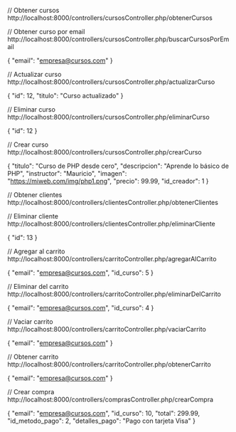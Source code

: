 <!-- ********** CURSOS ********** -->
// Obtener cursos
http://localhost:8000/controllers/cursosController.php/obtenerCursos

// Obtener curso por email
http://localhost:8000/controllers/cursosController.php/buscarCursosPorEmail

{
  "email": "empresa@cursos.com"
}

// Actualizar curso
http://localhost:8000/controllers/cursosController.php/actualizarCurso

{
  "id": 12,
  "titulo": "Curso actualizado"
}

// Eliminar curso
http://localhost:8000/controllers/cursosController.php/eliminarCurso

{
  "id": 12
}

// Crear curso
http://localhost:8000/controllers/cursosController.php/crearCurso

{
  "titulo": "Curso de PHP desde cero",
  "descripcion": "Aprende lo básico de PHP",
  "instructor": "Mauricio",
  "imagen": "https://miweb.com/img/php1.png",
  "precio": 99.99,
  "id_creador": 1
}

<!-- ********** CLIENTES ********** -->
// Obtener clientes
http://localhost:8000/controllers/clientesController.php/obtenerClientes

// Eliminar cliente
http://localhost:8000/controllers/clientesController.php/eliminarCliente

{
  "id": 13
}

<!-- ********** CARRITO ********** -->
// Agregar al carrito
http://localhost:8000/controllers/carritoController.php/agregarAlCarrito

{
  "email": "empresa@cursos.com",
  "id_curso": 5
}

// Eliminar del carrito
http://localhost:8000/controllers/carritoController.php/eliminarDelCarrito

{
  "email": "empresa@cursos.com",
  "id_curso": 4
}

// Vaciar carrito
http://localhost:8000/controllers/carritoController.php/vaciarCarrito

{
  "email": "empresa@cursos.com"
}

// Obtener carrito
http://localhost:8000/controllers/carritoController.php/obtenerCarrito

{
  "email": "empresa@cursos.com"
}

<!-- ********** COMPRAS ********** -->
// Crear compra
http://localhost:8000/controllers/comprasController.php/crearCompra

{
  "email": "empresa@cursos.com",
  "id_curso": 10,
  "total": 299.99,
  "id_metodo_pago": 2,
  "detalles_pago": "Pago con tarjeta Visa"
}